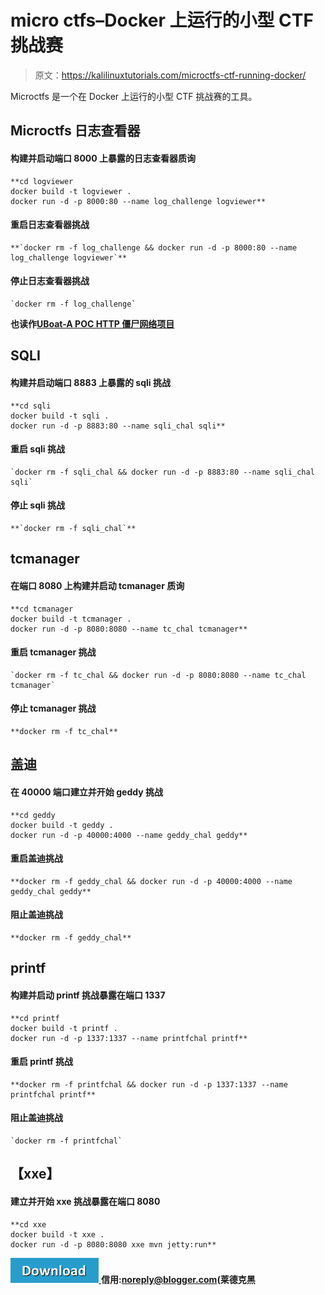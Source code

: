 # micro ctfs–Docker 上运行的小型 CTF 挑战赛

> 原文：<https://kalilinuxtutorials.com/microctfs-ctf-running-docker/>

Microctfs 是一个在 Docker 上运行的小型 CTF 挑战赛的工具。

## **Microctfs 日志查看器**

#### **构建并启动端口 8000 上暴露的日志查看器质询**

```
**cd logviewer
docker build -t logviewer . 
docker run -d -p 8000:80 --name log_challenge logviewer**
```

#### **重启日志查看器挑战**

```
**`docker rm -f log_challenge && docker run -d -p 8000:80 --name log_challenge logviewer`** 
```

#### **停止日志查看器挑战**

```
`docker rm -f log_challenge` 
```

**也读作[UBoat-A POC HTTP 僵尸网络项目](https://kalilinuxtutorials.com/uboat-http-botnet-project/)**

## **SQLI**

#### **构建并启动端口 8883** 上暴露的 sqli 挑战

```
**cd sqli
docker build -t sqli . 
docker run -d -p 8883:80 --name sqli_chal sqli**
```

#### **重启 sqli 挑战**

```
`docker rm -f sqli_chal && docker run -d -p 8883:80 --name sqli_chal sqli` 
```

#### **停止 sqli 挑战**

```
**`docker rm -f sqli_chal`** 
```

## **tcmanager**

#### **在端口 8080** 上构建并启动 tcmanager 质询

```
**cd tcmanager
docker build -t tcmanager . 
docker run -d -p 8080:8080 --name tc_chal tcmanager**
```

#### **重启 tcmanager 挑战**

```
`docker rm -f tc_chal && docker run -d -p 8080:8080 --name tc_chal tcmanager` 
```

#### **停止 tcmanager 挑战**

```
**docker rm -f tc_chal** 
```

## **盖迪**

#### **在 40000 端口**建立并开始 geddy 挑战

```
**cd geddy
docker build -t geddy . 
docker run -d -p 40000:4000 --name geddy_chal geddy**
```

#### **重启盖迪挑战**

```
**docker rm -f geddy_chal && docker run -d -p 40000:4000 --name geddy_chal geddy** 
```

#### **阻止盖迪挑战**

```
**docker rm -f geddy_chal** 
```

## **printf**

#### **构建并启动 printf 挑战暴露在端口 1337**

```
**cd printf
docker build -t printf .
docker run -d -p 1337:1337 --name printfchal printf**
```

#### **重启 printf 挑战**

```
**docker rm -f printfchal && docker run -d -p 1337:1337 --name printfchal printf** 
```

#### **阻止盖迪挑战**

```
`docker rm -f printfchal` 
```

## **【xxe】**

#### **建立并开始 xxe 挑战暴露在端口 8080**

```
**cd xxe
docker build -t xxe .
docker run -d -p 8080:8080 xxe mvn jetty:run** 
```

[![](img//d861a9096555aeb1980fc054015933d7.png) ](https://github.com/gabemarshall/microctfs) **信用:noreply@blogger.com(莱德克黑**